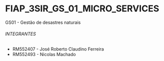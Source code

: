 # FIAP_3SIR_GS_01_MICRO_SERVICES

GS01 - Gestão de desastres naturais

###### INTEGRANTES

- RM552407 - José Roberto Claudino Ferreira
- RM552493 - Nicolas Machado